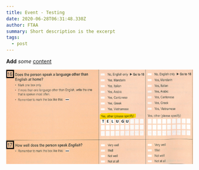 ```yaml
---
title: Event - Testing
date: 2020-06-28T06:31:48.330Z
author: FTAA
summary: Short description is the excerpt
tags:
  - post
---
```

**Add** *some* [content](#)

![My image](/static/img/telugu-version.png)